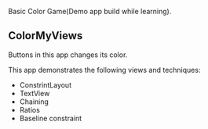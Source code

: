 
Basic Color Game(Demo app build while learning).
## ColorMyViews

Buttons in this app changes its color.

This app demonstrates the following views and techniques:

* ConstrintLayout
* TextView
* Chaining
* Ratios
* Baseline constraint
